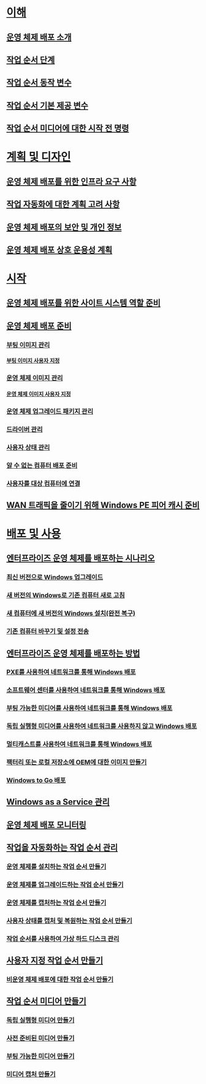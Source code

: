 # [이해](understand/introduction-to-operating-system-deployment.md)
## [운영 체제 배포 소개](understand/introduction-to-operating-system-deployment.md)
## [작업 순서 단계](understand/task-sequence-steps.md)
## [작업 순서 동작 변수](understand/task-sequence-action-variables.md)
## [작업 순서 기본 제공 변수](understand/task-sequence-built-in-variables.md)
## [작업 순서 미디어에 대한 시작 전 명령](understand/prestart-commands-for-task-sequence-media.md)

# [계획 및 디자인](plan-design/infrastructure-requirements-for-operating-system-deployment.md)
## [운영 체제 배포를 위한 인프라 요구 사항](plan-design/infrastructure-requirements-for-operating-system-deployment.md)
## [작업 자동화에 대한 계획 고려 사항](plan-design/planning-considerations-for-automating-tasks.md)
## [운영 체제 배포의 보안 및 개인 정보](plan-design/security-and-privacy-for-operating-system-deployment.md)
## [운영 체제 배포 상호 운용성 계획](plan-design/planning-for-operating-system-deployment-interoperability.md)

# [시작](get-started/prepare-site-system-roles-for-operating-system-deployments.md)
## [운영 체제 배포를 위한 사이트 시스템 역할 준비](get-started/prepare-site-system-roles-for-operating-system-deployments.md)
## [운영 체제 배포 준비](get-started/prepare-for-operating-system-deployment.md)
### [부팅 이미지 관리](get-started/manage-boot-images.md)
#### [부팅 이미지 사용자 지정](get-started/customize-boot-images.md)

### [운영 체제 이미지 관리](get-started/manage-operating-system-images.md)
#### [운영 체제 이미지 사용자 지정](get-started/customize-operating-system-images.md)

### [운영 체제 업그레이드 패키지 관리](get-started/manage-operating-system-upgrade-packages.md)
### [드라이버 관리](get-started/manage-drivers.md)
### [사용자 상태 관리](get-started/manage-user-state.md)
### [알 수 없는 컴퓨터 배포 준비](get-started/prepare-for-unknown-computer-deployments.md)
### [사용자를 대상 컴퓨터에 연결](get-started/associate-users-with-a-destination-computer.md)

## [WAN 트래픽을 줄이기 위해 Windows PE 피어 캐시 준비](get-started/prepare-windows-pe-peer-cache-to-reduce-wan-traffic.md)

# [배포 및 사용](deploy-use/scenarios-to-deploy-enterprise-operating-systems.md)
## [엔터프라이즈 운영 체제를 배포하는 시나리오](deploy-use/scenarios-to-deploy-enterprise-operating-systems.md)
### [최신 버전으로 Windows 업그레이드](deploy-use/upgrade-windows-to-the-latest-version.md)
### [새 버전의 Windows로 기존 컴퓨터 새로 고침](deploy-use/refresh-an-existing-computer-with-a-new-version-of-windows.md)
### [새 컴퓨터에 새 버전의 Windows 설치(완전 복구)](deploy-use/install-new-windows-version-new-computer-bare-metal.md)
### [기존 컴퓨터 바꾸기 및 설정 전송](deploy-use/replace-an-existing-computer-and-transfer-settings.md)

## [엔터프라이즈 운영 체제를 배포하는 방법](deploy-use/methods-to-deploy-enterprise-operating-systems.md)
### [PXE를 사용하여 네트워크를 통해 Windows 배포](deploy-use/use-pxe-to-deploy-windows-over-the-network.md)
### [소프트웨어 센터를 사용하여 네트워크를 통해 Windows 배포](deploy-use/use-software-center-to-deploy-windows-over-the-network.md)
### [부팅 가능한 미디어를 사용하여 네트워크를 통해 Windows 배포](deploy-use/use-bootable-media-to-deploy-windows-over-the-network.md)
### [독립 실행형 미디어를 사용하여 네트워크를 사용하지 않고 Windows 배포](deploy-use/use-stand-alone-media-to-deploy-windows-without-using-the-network.md)
### [멀티캐스트를 사용하여 네트워크를 통해 Windows 배포](deploy-use/use-multicast-to-deploy-windows-over-the-network.md)
### [팩터리 또는 로컬 저장소에 OEM에 대한 이미지 만들기](deploy-use/create-an-image-for-an-oem-in-factory-or-a-local-depot.md)
### [Windows to Go 배포](deploy-use/deploy-windows-to-go.md)

## [Windows as a Service 관리](deploy-use/manage-windows-as-a-service.md)
## [운영 체제 배포 모니터링](deploy-use/monitor-operating-system-deployments.md)

## [작업을 자동화하는 작업 순서 관리](deploy-use/manage-task-sequences-to-automate-tasks.md)
### [운영 체제를 설치하는 작업 순서 만들기](deploy-use/create-a-task-sequence-to-install-an-operating-system.md)
### [운영 체제를 업그레이드하는 작업 순서 만들기](deploy-use/create-a-task-sequence-to-upgrade-an-operating-system.md)
### [운영 체제를 캡처하는 작업 순서 만들기](deploy-use/create-a-task-sequence-to-capture-an-operating-system.md)
### [사용자 상태를 캡처 및 복원하는 작업 순서 만들기](deploy-use/create-a-task-sequence-to-capture-and-restore-user-state.md)
### [작업 순서를 사용하여 가상 하드 디스크 관리](deploy-use/use-a-task-sequence-to-manage-virtual-hard-disks.md)

## [사용자 지정 작업 순서 만들기](deploy-use/create-a-custom-task-sequence.md)
### [비운영 체제 배포에 대한 작업 순서 만들기](deploy-use/create-a-task-sequence-for-non-operating-system-deployments.md)

## [작업 순서 미디어 만들기](deploy-use/create-task-sequence-media.md)
### [독립 실행형 미디어 만들기](deploy-use/create-stand-alone-media.md)
### [사전 준비된 미디어 만들기](deploy-use/create-prestaged-media.md)
### [부팅 가능한 미디어 만들기](deploy-use/create-bootable-media.md)
### [미디어 캡처 만들기](deploy-use/create-capture-media.md)


<!--HONumber=Nov16_HO1-->


